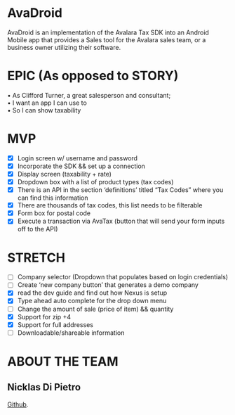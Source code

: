# AvaDroid

AvaDroid is an implementation of the Avalara Tax SDK into an Android Mobile app that provides a Sales tool for the Avalara sales team, or a business owner utilizing their software.

  # EPIC (As opposed to STORY)
  •    As Clifford Turner, a great salesperson and consultant;  
  •    I want an app I can use to  
  •    So I can show taxability 

   # MVP
  - [x]  Login screen w/ username and password  
  - [x] Incorporate the SDK && set up a connection  
  - [x] Display screen (taxability + rate)  
  - [x] Dropdown box with a list of product types (tax codes)   
  - [x] There is an API in the section ‘definitions’ titled “Tax Codes” where you can find this information  
  - [x] There are thousands of tax codes, this list needs to be filterable   
  - [x] Form box for postal code  
  - [x] Execute a transaction via AvaTax (button that will send your form inputs off to the API)    

  # STRETCH
  - [ ]  Company selector (Dropdown that populates based on login credentials)  
  - [ ]  Create ‘new company button’ that generates a demo company  
  - [x]  read the dev guide and find out how Nexus is setup  
  - [x]  Type ahead auto complete for the drop down menu  
  - [ ]  Change the amount of sale (price of item) && quantity  
  - [x]  Support for zip +4  
  - [x]  Support for full addresses  
  - [ ]  Downloadable/shareable information  
  
  # ABOUT THE TEAM
  
  ## Nicklas Di Pietro
  <p><a href="https://github.com/Seiyaroo">Github</a>.</p>
  
  
